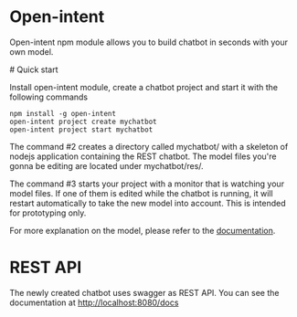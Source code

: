 # Open-intent

Open-intent npm module allows you to build chatbot in seconds with your own model.

# Quick start

Install open-intent module, create a chatbot project and start it with the following commands

    npm install -g open-intent
    open-intent project create mychatbot
    open-intent project start mychatbot

The command #2 creates a directory called mychatbot/ with a skeleton of nodejs application containing the REST chatbot. The model files you're gonna be editing are located under mychatbot/res/.

The command #3 starts your project with a monitor that is watching your model files. If one of them is edited while the chatbot is running, it will restart automatically to take the new model into account. This is intended for prototyping only.

For more explanation on the model, please refer to the [documentation](https://github.com/open-intent-io/open-intent/wiki).

# REST API

The newly created chatbot uses swagger as REST API. You can see the documentation at [http://localhost:8080/docs](http://localhost:8080/docs)